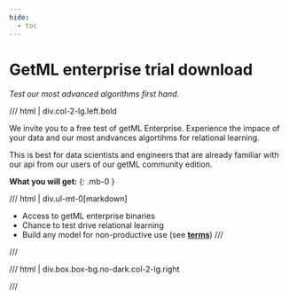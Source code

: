 ```yaml
---
hide:
  - toc
---
```


# **GetML enterprise trial download**

*Test our most advanced algorithms first hand.*

/// html | div.col-2-lg.left.bold

We invite you to a free test of getML Enterprise. Experience the impace of your data and our most andvances algortihms for relational learning.

This is best for data scientists and engineers that are already familiar with our api from our users of our getML community edition.

**What you will get:**
{: .mb-0 }

/// html | div.ul-mt-0[markdown]
- Access to getML enterprise binaries
- Chance to test drive relational learning
- Build any model for non-productive use (see [**terms**](trial/terms.md))
///

///


/// html | div.box.box-bg.no-dark.col-2-lg.right

<script charset="utf-8" type="text/javascript" src="//js-eu1.hsforms.net/forms/embed/v2.js"></script>
<script>
  hbspt.forms.create({
    region: "eu1",
    portalId: "144938854",
    formId: "4a16eac8-a709-44dd-b1bc-48b6108af28a"
  });
</script>

///
